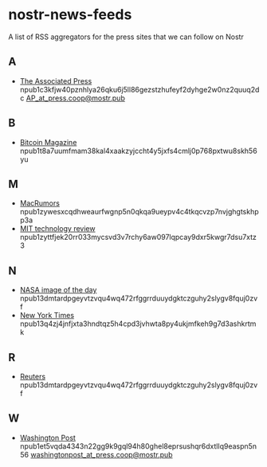 # nostr-news-feeds
A list of RSS aggregators for the press sites that we can follow on Nostr

## A
- [The Associated Press](https://satellite.earth/@npub1c3kfjw40pznhlya26qku6j5ll86gezstzhufeyf2dyhge2w0nz2quuq2dc)
    npub1c3kfjw40pznhlya26qku6j5ll86gezstzhufeyf2dyhge2w0nz2quuq2dc AP_at_press.coop@mostr.pub

## B
- [Bitcoin Magazine](https://satellite.earth/@npub1t8a7uumfmam38kal4xaakzyjccht4y5jxfs4cmlj0p768pxtwu8skh56yu) npub1t8a7uumfmam38kal4xaakzyjccht4y5jxfs4cmlj0p768pxtwu8skh56yu

## M
- [MacRumors](https://satellite.earth/@npub1zywesxcqdhweaurfwgnp5n0qkqa9ueypv4c4tkqcvzp7nvjghgtskhpp3a) npub1zywesxcqdhweaurfwgnp5n0qkqa9ueypv4c4tkqcvzp7nvjghgtskhpp3a
- [MIT technology review](https://satellite.earth/@npub1zyttfjek20rr033mycsvd3v7rchy6aw097lqpcay9dxr5kwgr7dsu7xtz3) npub1zyttfjek20rr033mycsvd3v7rchy6aw097lqpcay9dxr5kwgr7dsu7xtz3

## N
- [NASA image of the day](https://satellite.earth/@npub13dmtardpgeyvtzvqu4wq472rfggrrduuydgktczguhy2slygv8fquj0zvf) npub13dmtardpgeyvtzvqu4wq472rfggrrduuydgktczguhy2slygv8fquj0zvf
- [New York Times](https://satellite.earth/@npub13q4zj4jnfjxta3hndtqz5h4cpd3jvhwta8py4ukjmfkeh9g7d3ashkrtmk) npub13q4zj4jnfjxta3hndtqz5h4cpd3jvhwta8py4ukjmfkeh9g7d3ashkrtmk

## R
- [Reuters](https://satellite.earth/@npub13dmtardpgeyvtzvqu4wq472rfggrrduuydgktczguhy2slygv8fquj0zvf) npub13dmtardpgeyvtzvqu4wq472rfggrrduuydgktczguhy2slygv8fquj0zvf

## W
- [Washington Post](https://satellite.earth/@npub1et5vqda4343n22gg9k9gql94h80ghel8eprsushqr6dxtllq9easpn5n56) npub1et5vqda4343n22gg9k9gql94h80ghel8eprsushqr6dxtllq9easpn5n56 washingtonpost_at_press.coop@mostr.pub
